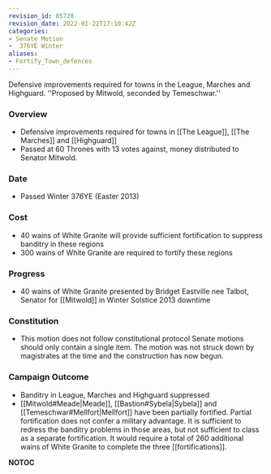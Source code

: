 ```yaml
---
revision_id: 85728
revision_date: 2022-01-22T17:10:42Z
categories:
- Senate Motion
-  376YE Winter
aliases:
- Fortify_Town_defences
---
```


Defensive improvements required for towns in the League, Marches and Highguard.
''Proposed by Mitwold, seconded by Temeschwar.''

### Overview
* Defensive improvements required for towns in [[The League]], [[The Marches]] and [[Highguard]]
* Passed at 60 Thrones with 13 votes against, money distributed to Senator Mitwold.

### Date
* Passed Winter 376YE (Easter 2013)

### Cost
* 40 wains of White Granite will provide sufficient fortification to suppress banditry in these regions
* 300 wains of White Granite are required to fortify these regions

### Progress
* 40 wains of White Granite presented by Bridget Eastville nee Talbot, Senator for [[Mitwold]] in Winter Solstice 2013 downtime

### Constitution
* This motion does not follow constitutional protocol
Senate motions should only contain a single item. The motion was not struck down by magistrates at the time and the construction has now begun.

### Campaign Outcome
* Banditry in League, Marches and Highguard suppressed
* [[Mitwold#Meade|Meade]], [[Bastion#Sybela|Sybela]] and [[Temeschwar#Mellfort|Mellfort]] have been partially fortified.
Partial fortification does not confer a military advantage. It is sufficient to redress the banditry problems in those areas, but not sufficient to class as a separate fortification. It would require a total of 260 additional wains of White Granite to complete the three [[fortifications]].



__NOTOC__